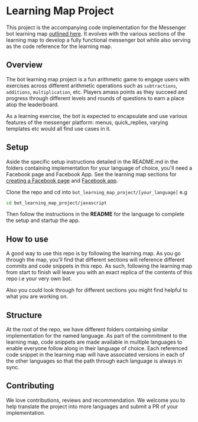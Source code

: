 # Learning Map Project
This project is the accompanying code implementation for the Messenger bot learning map [outlined here](https://github.com/FBDevCLagos/Messenger_bot). It evolves with the various sections of the learning map to develop a fully functional messenger bot while also serving as the code reference for the learning map.

## Overview
The bot learning map project is a fun arithmetic game to engage users with exercises across different arithmetic operations such as `subtractions`, `additions`, `multiplication`, etc. Players amass points as they succeed and progress through different levels and rounds of questions to earn a place atop the leaderboard.

As a learning exercise, the bot is expected to encapsulate and use various features of the messenger platform: menus, quick_replies, varying templates etc would all find use cases in it.

## Setup
Aside the specific setup instructions detailed in the README.md in the folders containing implementation for your language of choice, you'll need a Facebook page and Facebook App. See the learning map sections for [creating a Facebook page]() and [Facebook app]().

Clone the repo and cd into `bot_learning_map_project/[your_language]` e.g
```bash
cd bot_learning_map_project/javascript
```

Then follow the instructions in the **README** for the language to complete the setup and startup the app.

## How to use
A good way to use this repo is by following the learning map. As you go through the map, you'll find that different sections will reference different commits and code snippets in this repo. As such, following the learning map from start to finish will leave you with an exact replica of the contents of this repo i.e your very own bot.

Also you could look through for different sections you might find helpful to what you are working on.

## Structure
At the root of the repo, we have different folders containing similar implementation for the named language. As part of the commitment to the learning map, code snippets are made available in multiple languages to enable everyone follow along in their language of choice. Each referenced code snippet in the learning map will have associated versions in each of the other languages so that the path through each language is always in sync.

## Contributing
We love contributions, reviews and recommendation. We welcome you to help translate the project into more languages and submit a PR of your implementation.
